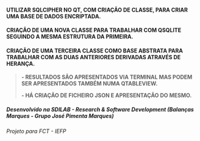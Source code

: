 #### UTILIZAR SQLCIPHER NO QT, COM CRIAÇÃO DE CLASSE, PARA CRIAR UMA BASE DE DADOS ENCRIPTADA.
#### CRIAÇÃO DE UMA NOVA CLASSE PARA TRABALHAR COM QSQLITE SEGUINDO A MESMA ESTRUTURA DA PRIMEIRA.
#### CRIAÇÃO DE UMA TERCEIRA CLASSE COMO BASE ABSTRATA PARA TRABALHAR COM AS DUAS ANTERIORES DERIVADAS ATRAVÉS DE HERANÇA.

> **- RESULTADOS SÃO APRESENTADOS VIA TERMINAL MAS PODEM SER APRESENTADOS TAMBÉM NUMA QTABLEVIEW.**
> 
> **- HÁ CRIAÇÃO DE FICHEIRO JSON E APRESENTAÇÃO DO MESMO.**

##### Desenvolvido na SDILAB - Research & Software Development (Balanças Marques - Grupo José Pimenta Marques)
###### Projeto para FCT - IEFP

